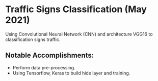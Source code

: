 # Traffic Signs Classification (May 2021) 
Using Convolutional Neural Network (CNN) and architecture VGG16 to classification signs traffic.
## Notable Accomplishments: 
- Perform data pre-processing.
- Using Tensorflow, Keras to build hide layer and training.
